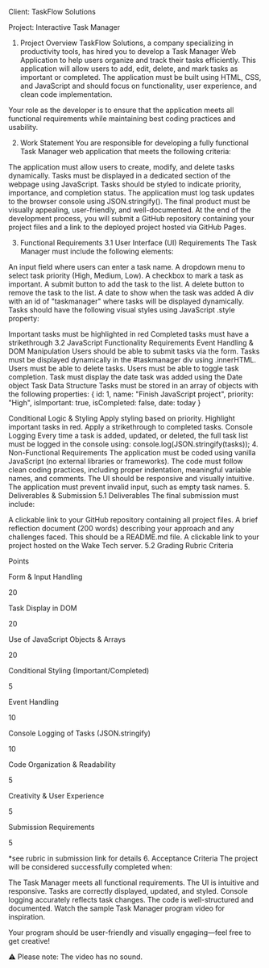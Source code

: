 Client: TaskFlow Solutions

Project: Interactive Task Manager

1. Project Overview
TaskFlow Solutions, a company specializing in productivity tools, has hired you to develop a Task Manager Web Application to help users organize and track their tasks efficiently. This application will allow users to add, edit, delete, and mark tasks as important or completed. The application must be built using HTML, CSS, and JavaScript and should focus on functionality, user experience, and clean code implementation.

Your role as the developer is to ensure that the application meets all functional requirements while maintaining best coding practices and usability.

2. Work Statement
You are responsible for developing a fully functional Task Manager web application that meets the following criteria:

The application must allow users to create, modify, and delete tasks dynamically.
Tasks must be displayed in a dedicated section of the webpage using JavaScript.
Tasks should be styled to indicate priority, importance, and completion status.
The application must log task updates to the browser console using JSON.stringify().
The final product must be visually appealing, user-friendly, and well-documented.
At the end of the development process, you will submit a GitHub repository containing your project files and a link to the deployed project hosted via GitHub Pages.

3. Functional Requirements
3.1 User Interface (UI) Requirements
The Task Manager must include the following elements:

An input field where users can enter a task name.
A dropdown menu to select task priority (High, Medium, Low).
A checkbox to mark a task as important.
A submit button to add the task to the list.
A delete button to remove the task to the list.
A date to show when the task was added
A div with an id of "taskmanager" where tasks will be displayed dynamically.
Tasks should have the following visual styles using JavaScript .style property:

Important tasks must be highlighted in red
Completed tasks must have a strikethrough
3.2 JavaScript Functionality Requirements
Event Handling & DOM Manipulation
Users should be able to submit tasks via the form.
Tasks must be displayed dynamically in the #taskmanager div using .innerHTML.
Users must be able to delete tasks.
Users must be able to toggle task completion.
Task must display the date task was added using the Date object
Task Data Structure
Tasks must be stored in an array of objects with the following properties:
{
  id: 1,
  name: "Finish JavaScript project",
  priority: "High",
  isImportant: true,
  isCompleted: false,
  date: today﻿
  }
   
Conditional Logic & Styling
Apply styling based on priority.
Highlight important tasks in red.
Apply a strikethrough to completed tasks.
Console Logging
Every time a task is added, updated, or deleted, the full task list must be logged in the console using:
console.log(JSON.stringify(tasks));
4. Non-Functional Requirements
The application must be coded using vanilla JavaScript (no external libraries or frameworks).
The code must follow clean coding practices, including proper indentation, meaningful variable names, and comments.
The UI should be responsive and visually intuitive.
The application must prevent invalid input, such as empty task names.
5. Deliverables & Submission
5.1 Deliverables
The final submission must include:

A clickable link to your GitHub repository containing all project files.
A brief reflection document (200 words) describing your approach and any challenges faced. This should be a README.md file.
A clickable link to your project hosted on the Wake Tech server.
5.2 Grading Rubric
   Criteria

Points

Form & Input Handling

20

Task Display in DOM

20

Use of JavaScript Objects & Arrays

20

Conditional Styling (Important/Completed)

5

Event Handling

10

Console Logging of Tasks (JSON.stringify)

10

Code Organization & Readability

5

Creativity & User Experience

5

Submission Requirements

5

   *see rubric in submission link for details
  6. Acceptance Criteria
The project will be considered successfully completed when:

The Task Manager meets all functional requirements.
The UI is intuitive and responsive.
Tasks are correctly displayed, updated, and styled.
Console logging accurately reflects task changes.
The code is well-structured and documented.
Watch the sample Task Manager program video for inspiration.

Your program should be user-friendly and visually engaging—feel free to get creative!

⚠️ Please note: The video has no sound.